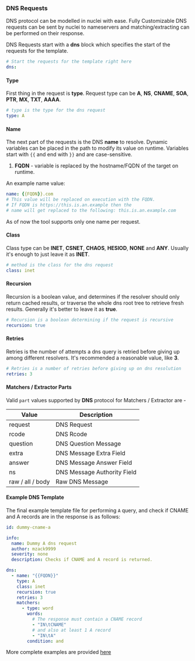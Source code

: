 ### DNS Requests

DNS protocol can be modelled in nuclei with ease. Fully Customizable DNS requests can be sent by nuclei to nameservers and matching/extracting can be performed on their response.

DNS Requests start with a **dns** block which specifies the start of the requests for the template.

```yaml
# Start the requests for the template right here
dns:
```

#### Type

First thing in the request is **type**. Request type can be **A**, **NS**, **CNAME**, **SOA**, **PTR**, **MX**, **TXT**, **AAAA**.

```yaml
# type is the type for the dns request
type: A
```

#### Name

The next part of the requests is the DNS **name** to resolve. Dynamic variables can be placed in the path to modify its value on runtime. Variables start with `{{` and end with `}}` and are case-sensitive.

1. **FQDN** - variable is replaced by the hostname/FQDN of the target on runtime.

An example name value:

```yaml
name: {{FQDN}}.com
# This value will be replaced on execution with the FQDN.
# If FQDN is https://this.is.an.example then the
# name will get replaced to the following: this.is.an.example.com
```

As of now the tool supports only one name per request.

#### Class

Class type can be **INET**, **CSNET**, **CHAOS**, **HESIOD**, **NONE** and **ANY**. Usually it's enough to just leave it as **INET**.

```yaml
# method is the class for the dns request
class: inet
```

#### Recursion

Recursion is a boolean value, and determines if the resolver should only return cached results, or traverse the whole dns root tree to retrieve fresh results. Generally it's better to leave it as **true**.

```yaml
# Recursion is a boolean determining if the request is recursive
recursion: true
```

#### Retries

Retries is the number of attempts a dns query is retried before giving up among different resolvers. It's recommended a reasonable value, like **3**.

```yaml
# Retries is a number of retries before giving up on dns resolution
retries: 3
```

#### Matchers / Extractor Parts

Valid `part` values supported by **DNS** protocol for Matchers / Extractor are - 

| Value            | Description                 |
|------------------|-----------------------------|
| request          | DNS Request                 |
| rcode            | DNS Rcode                   |
| question         | DNS Question Message        |
| extra            | DNS Message Extra Field     |
| answer           | DNS Message Answer Field    |
| ns               | DNS Message Authority Field |
| raw / all / body | Raw DNS Message             |


#### **Example DNS Template**

The final example template file for performing `A` query, and check if CNAME and A records are in the response is as follows:

```yaml
id: dummy-cname-a

info:
  name: Dummy A dns request
  author: mzack9999
  severity: none
  description: Checks if CNAME and A record is returned.

dns:
  - name: "{{FQDN}}"
    type: A
    class: inet
    recursion: true
    retries: 3
    matchers:
      - type: word
        words:
          # The response must contain a CNAME record
          - "IN\tCNAME"
          # and also at least 1 A record
          - "IN\tA"
        condition: and
```

More complete examples are provided [here](../../template-examples/dns.md)